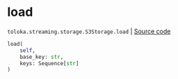 # load
`toloka.streaming.storage.S3Storage.load` | [Source code](https://github.com/Toloka/toloka-kit/blob/v0.1.25/src/streaming/storage.py#L197)

```python
load(
    self,
    base_key: str,
    keys: Sequence[str]
)
```


